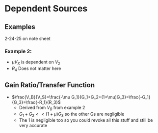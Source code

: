 # Dependent Sources
## Examples
2-24-25 on note sheet
### Example 2:
* $\mu{V_X}$ is dependent on $V_2$
* $R_4$ Does not matter here
## Gain Ratio/Transfer Function
* $\frac{V_B}{V_S}=\frac{-\mu G_1}{G_1+G_2+(1+\mu)G_3}=\frac{-G_1}{G_3}=\frac{-R_1}{R_3}$
	* Derived from $V_B$ from example 2
	* $G_1+G_2 << (1+\mu)G_3$ so the other Gs are negligible
	* The 1 is negligible too so you could revoke all this stuff and still be very accurate